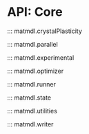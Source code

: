 # API: Core

::: matmdl.crystalPlasticity

::: matmdl.parallel

::: matmdl.experimental

::: matmdl.optimizer

::: matmdl.runner

::: matmdl.state

::: matmdl.utilities

::: matmdl.writer
